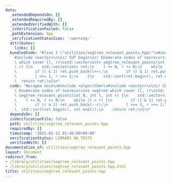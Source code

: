 ```yaml
---
data:
  _extendedDependsOn: []
  _extendedRequiredBy: []
  _extendedVerifiedWith: []
  _isVerificationFailed: false
  _pathExtension: hpp
  _verificationStatusIcon: ':warning:'
  attributes:
    links: []
  bundledCode: "#line 2 \"utilities/segtree_relevant_points.hpp\"\n#include <algorithm>\n\
    #include <vector>\n\n// CUT begin\n// Enumerate nodes of nonrecursive segtree\
    \ which cover [l, r)\nstd::vector<int> segtree_relevant_points(int N, int l, int\
    \ r) {\n    std::vector<int> ret;\n    l += N, r += N;\n    while (l < r) {\n\
    \        if (l & 1) ret.push_back(l++);\n        if (r & 1) ret.push_back(--r);\n\
    \        l >>= 1, r >>= 1;\n    }\n    std::sort(ret.begin(), ret.end());\n  \
    \  return ret;\n}\n"
  code: "#pragma once\n#include <algorithm>\n#include <vector>\n\n// CUT begin\n//\
    \ Enumerate nodes of nonrecursive segtree which cover [l, r)\nstd::vector<int>\
    \ segtree_relevant_points(int N, int l, int r) {\n    std::vector<int> ret;\n\
    \    l += N, r += N;\n    while (l < r) {\n        if (l & 1) ret.push_back(l++);\n\
    \        if (r & 1) ret.push_back(--r);\n        l >>= 1, r >>= 1;\n    }\n  \
    \  std::sort(ret.begin(), ret.end());\n    return ret;\n}\n"
  dependsOn: []
  isVerificationFile: false
  path: utilities/segtree_relevant_points.hpp
  requiredBy: []
  timestamp: '2021-01-12 01:46:09+09:00'
  verificationStatus: LIBRARY_NO_TESTS
  verifiedWith: []
documentation_of: utilities/segtree_relevant_points.hpp
layout: document
redirect_from:
- /library/utilities/segtree_relevant_points.hpp
- /library/utilities/segtree_relevant_points.hpp.html
title: utilities/segtree_relevant_points.hpp
---
```

